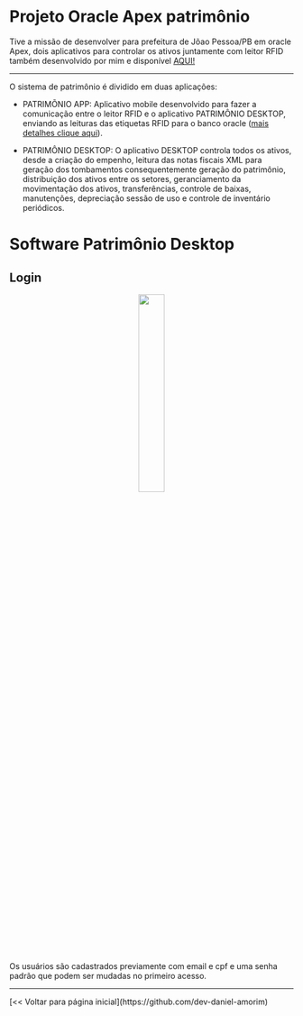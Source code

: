 # Projeto Oracle Apex patrimônio

Tive a missão de desenvolver para prefeitura de Jõao Pessoa/PB em oracle Apex, dois aplicativos para controlar os ativos juntamente com leitor RFID também desenvolvido por mim e
disponível [AQUI!](https://github.com/dev-daniel-amorim/RFID_UHF/blob/main/README.md)

***
O sistema de patrimônio é dividido em duas aplicações:
- PATRIMÕNIO APP: Aplicativo mobile desenvolvido para fazer a comunicação entre o leitor RFID e o aplicativo PATRIMÔNIO DESKTOP, enviando as leituras das etiquetas 
RFID para o banco oracle ([mais detalhes clique aqui](https://github.com/dev-daniel-amorim/RFID_UHF/blob/main/README.md)).

- PATRIMÔNIO DESKTOP: O aplicativo DESKTOP controla todos os ativos, desde a criação do empenho, leitura das notas fiscais XML para geração dos tombamentos consequentemente
geração do patrimônio, distribuição dos ativos entre os setores, geranciamento da movimentação dos ativos, transferências, controle de baixas, manutenções, depreciação sessão de uso
e controle de inventário periódicos.

# Software Patrimônio Desktop
## Login

<p align="center">
  <img src="https://github.com/user-attachments/assets/da4c4566-8691-4718-880f-042bbb0e9e33" width="30%" />
</p>
Os usuários são cadastrados previamente com email e cpf e uma senha padrão que podem ser mudadas no primeiro acesso.


<hr>
[<< Voltar para página inicial](https://github.com/dev-daniel-amorim)

